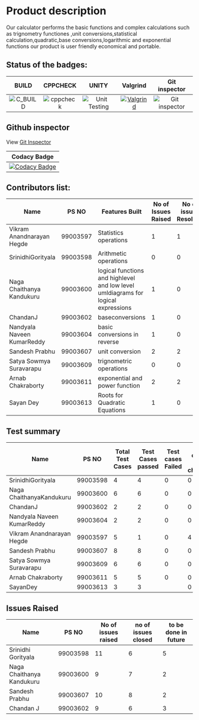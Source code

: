 # Product description  
Our calculator performs the basic functions and complex calculations such as trignometry functiones ,unit conversions,statistical calculation,quadratic,base conversions,logarithmic and exponential functions our product is user friendly economical and portable.

## Status of the badges:

| BUILD  | CPPCHECK  | UNITY  | Valgrind  | Git inspector  |
|:-:|:-:|:-:|:-:|:-:|
|  ![C_BUILD](https://github.com/99003607/activity2c/workflows/C_BUILD/badge.svg) |  ![cppcheck](https://github.com/99003607/activity2c/workflows/cppcheck/badge.svg) | ![Unit Testing](https://github.com/99003607/activity2c/workflows/Unit%20Testing/badge.svg)  |  [![Valgrind](https://github.com/99003607/activity2c/actions/workflows/valgrind.yml/badge.svg)](https://github.com/99003607/activity2c/actions/workflows/valgrind.yml) | ![Git inspector](https://github.com/99003607/activity2c/workflows/Git%20inspector/badge.svg)  |

## Github inspector
View [Git Inspector](https://99003607.github.io/activity2c/)

| Codacy Badge                                                                                                                                                                                                                                                           |
|------------------------------------------------------------------------------------------------------------------------------------------------------------------------------------------------------------------------------------------------------------------------|
| [![Codacy Badge](https://app.codacy.com/project/badge/Grade/a424771b7e364c4dadf03c5c7f05a66d)](https://www.codacy.com/gh/99003607/activity2c/dashboard?utm_source=github.com&amp;utm_medium=referral&amp;utm_content=99003607/activity2c&amp;utm_campaign=Badge_Grade) |


## Contributors list:  
| Name                       | PS NO    | Features Built | No of Issues Raised | No of issues Resolved |
|----------------------------|----------|----------------|---------------------|-----------------------|
| Vikram Anandnarayan Hegde  | 99003597 |  Statistics operations              |      1               |          1             |
| SrinidhiGorityala          | 99003598 |   Arithmetic operations             |          0           |             0          |
| Naga Chaithanya Kandukuru   | 99003600 | logical functions and highlevel and low level umldiagrams for logical expressions            | 1                    | 0                    |
| ChandanJ                   | 99003602 |      baseconversions           |          1           |            0           |
| Nandyala Naveen KumarReddy | 99003604 | basic  conversions in reverse              |             1     |              0         |
| Sandesh Prabhu             | 99003607 |       unit conversion         |      2               |           2            |
| Satya Sowmya Suravarapu    | 99003609 | trignometric operations               |  0                   |   0                    |
| Arnab Chakraborty          | 99003611 |        exponential and power function         |         2            |          2             |
| Sayan Dey                   | 99003613 |       Roots for Quadratic Equations         |          1           |           0            |


## Test summary

| Name                       | PS NO    | Total Test Cases | Test Cases passed | Test cases Failed | Test cases not checked |
|----------------------------|----------|--------------|-------------------|-------------------|------------------------|
| SrinidhiGorityala          | 99003598 |        4      | 4                  |     0             |       0                 |
| Naga ChaithanyaKandukuru   | 99003600 |       6       |    6               |      0             |          0              |
| ChandanJ                   | 99003602 |2 |       2          |0|            0            |   
| Nandyala Naveen KumarReddy | 99003604 |       2     |       2      |         0        |          0              |
| Vikram Anandnarayan Hegde  | 99003597 |        5|           1     |         0          |           4         |
| Sandesh Prabhu             | 99003607 |       8       |         8          |       0            |           0             |
| Satya Sowmya Suravarapu    | 99003609 |    6          |    6               |    0               |    0                    |
| Arnab Chakraborty          | 99003611 |      5        |         5          |         0          |           0             |
| SayanDey                   | 99003613 |        3       |           3        |                  |              0          |
## Issues Raised 

|Name                        |PS NO       | No of issues raised | no of issues closed | to be done in future |
|----------------------------|------------|---------------------|---------------------|----------------------|
|Srinidhi Gorityala   | 99003598| 11|6| 5|
|Naga Chaithanya Kandukuru | 99003600|9|7|2|
|Sandesh Prabhu | 99003607|10|8|2|
|Chandan J | 99003602|9|6|3|
